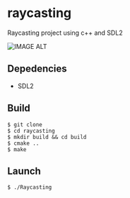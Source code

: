 # raycasting
Raycasting project using c++ and SDL2

![IMAGE ALT](https://github.com/hectormarchand/raycasting/blob/main/img.png)

## Depedencies
- SDL2

## Build
```
$ git clone 
$ cd raycasting
$ mkdir build && cd build
$ cmake ..
$ make
```

## Launch
```
$ ./Raycasting
```
